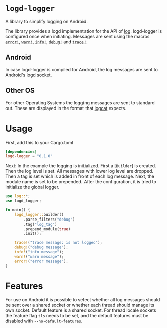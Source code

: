 <!-- cargo-sync-readme start -->

# `logd-logger`
A library to simplify logging on Android.

The library provides a logd implementation for the API of [log].
logd-logger is configured once when initiating.
Messages are sent using the macros [`error!`], [`warn!`], [`info!`], [`debug!`] and [`trace!`].

[log]: https://docs.rs/log/*/log/
[`error!`]: https://docs.rs/log/*/log/macro.error.html
[`warn!`]: https://docs.rs/log/*/log/macro.warn.html
[`info!`]: https://docs.rs/log/*/log/macro.info.html
[`debug!`]: https://docs.rs/log/*/log/macro.debug.html
[`trace!`]: https://docs.rs/log/*/log/macro.trace.html

## Android
In case logd-logger is compiled for Android, the log messages are sent to Android's logd socket.

## Other OS
For other Operating Systems the logging messages are sent to standard out.
These are displayed in the format that [logcat] expects.

[logcat]: https://developer.android.com/studio/command-line/logcat

# Usage
First, add this to your Cargo.toml

```toml
[dependencies]
logd-logger = "0.1.0"
```

Next:
In the example the logging is initialized. First a [`Builder`] is created.
Then the log level is set. All messages with lower log level are dropped.
Then a tag is set which is added in front of each log message.
Next, the module name is set to be prepended.
After the configuration, it is tried to initialize the global logger.

[`Builder]: crate::Builder

```rust
use log::*;
use logd_logger;

fn main() {
    logd_logger::builder()
        .parse_filters("debug")
        .tag("log_tag")
        .prepend_module(true)
        .init();

    trace!("trace message: is not logged");
    debug!("debug message");
    info!("info message");
    warn!("warn message");
    error!("error message");
}

```

# Features
For use on Android it is possible to select whether all log messages should
be sent over a shared socket or whether each thread should manage its own
socket.
Default feature is a shared socket.
For thread locale sockets the feature flag `tls` needs to be set, and the
default features must be disabled with `--no-default-features`.

<!-- cargo-sync-readme end -->
